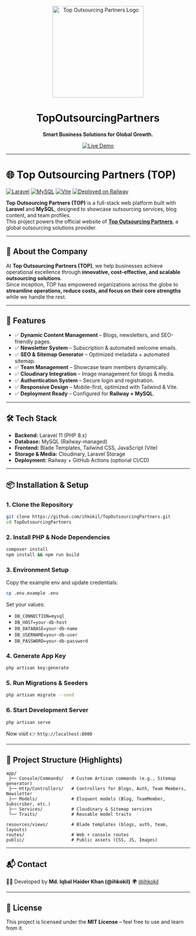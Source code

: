 <div align="center">
  <img src="https://topoutsourcingpartners.com/images/logo.svg" alt="Top Outsourcing Partners Logo" width="250"/>
  <br />
  <h1>TopOutsourcingPartners</h1>
  <p><strong>Smart Business Solutions for Global Growth.</strong></p>
  <p>
    <a href="https://topoutsourcingpartners.com/" target="_blank">
      <img src="https://img.shields.io/badge/Live_Demo-4CAF50?style=for-the-badge&logo=react&logoColor=white" alt="Live Demo"/>
    </a>
  </p>
</div>

---

# 🌐 Top Outsourcing Partners (TOP)

[![Laravel](https://img.shields.io/badge/Laravel-11.x-red?style=flat&logo=laravel)](https://laravel.com/)
[![MySQL](https://img.shields.io/badge/Database-MySQL-blue?style=flat&logo=mysql)](https://www.mysql.com/)
[![Vite](https://img.shields.io/badge/Frontend-Vite-purple?style=flat&logo=vite)](https://vitejs.dev/)
[![Deployed on Railway](https://img.shields.io/badge/Hosting-Railway-black?style=flat&logo=railway)](https://railway.app/)

**Top Outsourcing Partners (TOP)** is a full-stack web platform built with **Laravel** and **MySQL**, designed to showcase outsourcing services, blog content, and team profiles.  
This project powers the official website of **[Top Outsourcing Partners](https://topoutsourcingpartners.com/)**, a global outsourcing solutions provider.  

---

## 🏢 About the Company
At **Top Outsourcing Partners (TOP)**, we help businesses achieve operational excellence through **innovative, cost-effective, and scalable outsourcing solutions**.  
Since inception, TOP has empowered organizations across the globe to **streamline operations, reduce costs, and focus on their core strengths** while we handle the rest.

---

## 🚀 Features
- ✅ **Dynamic Content Management** – Blogs, newsletters, and SEO-friendly pages.  
- ✅ **Newsletter System** – Subscription & automated welcome emails.  
- ✅ **SEO & Sitemap Generator** – Optimized metadata + automated sitemap.  
- ✅ **Team Management** – Showcase team members dynamically.  
- ✅ **Cloudinary Integration** – Image management for blogs & media.  
- ✅ **Authentication System** – Secure login and registration.  
- ✅ **Responsive Design** – Mobile-first, optimized with Tailwind & Vite.  
- ✅ **Deployment Ready** – Configured for **Railway + MySQL**.  

---

## 🛠️ Tech Stack
- **Backend:** Laravel 11 (PHP 8.x)  
- **Database:** MySQL (Railway-managed)  
- **Frontend:** Blade Templates, Tailwind CSS, JavaScript (Vite)  
- **Storage & Media:** Cloudinary, Laravel Storage  
- **Deployment:** Railway + GitHub Actions (optional CI/CD)  

---

## 📦 Installation & Setup

### 1. Clone the Repository
```bash
git clone https://github.com/ihkokil/TopOutsourcingPartners.git
cd TopOutsourcingPartners
```

### 2. Install PHP & Node Dependencies

```bash
composer install
npm install && npm run build
```

### 3. Environment Setup

Copy the example env and update credentials:

```bash
cp .env.example .env
```

Set your values:

* `DB_CONNECTION=mysql`
* `DB_HOST=your-db-host`
* `DB_DATABASE=your-db-name`
* `DB_USERNAME=your-db-user`
* `DB_PASSWORD=your-db-password`

### 4. Generate App Key

```bash
php artisan key:generate
```

### 5. Run Migrations & Seeders

```bash
php artisan migrate --seed
```

### 6. Start Development Server

```bash
php artisan serve
```

Now visit 👉 `http://localhost:8000`

---

## 📂 Project Structure (Highlights)

```
app/
 ├── Console/Commands/   # Custom Artisan commands (e.g., Sitemap generator)
 ├── Http/Controllers/   # Controllers for Blogs, Auth, Team Members, Newsletter
 ├── Models/             # Eloquent models (Blog, TeamMember, Subscriber, etc.)
 ├── Services/           # Cloudinary & Sitemap services
 └── Traits/             # Reusable model traits

resources/views/         # Blade templates (blogs, auth, team, layouts)
routes/                  # Web + console routes
public/                  # Public assets (CSS, JS, Images)
```

---

## 📬 Contact

👨‍💻 Developed by **Md. Iqbal Haider Khan (@ihkokil)**
🌍 [@ihkokil](https://www.linkedin.com/in/ihkokil/)

---

## 📄 License

This project is licensed under the **MIT License** – feel free to use and learn from it.